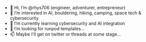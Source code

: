 - 👋 Hi, I’m @rhys706 (engineer, adventurer, entrepreneur)
- 👀 I’m interested in AI, bouldering, hiking, camping, space tech & cybersecurity
- 🌱 I’m currently learning cybersecurity and AI integration
- 💞️ I’m looking for runpod templates...
- 📫 Maybe I'll get on twitter or threads at some stage...

<!---
rhys706/rhys706 is a ✨ special ✨ repository because its `README.md` (this file) appears on your GitHub profile.
You can click the Preview link to take a look at your changes.
--->
